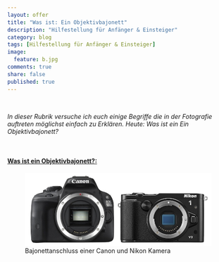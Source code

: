 ```yaml
---
layout: offer
title: "Was ist: Ein Objektivbajonett"
description: "Hilfestellung für Anfänger & Einsteiger"
category: blog
tags: [Hilfestellung für Anfänger & Einsteiger]
image:
  feature: b.jpg
comments: true
share: false
published: true
---
```

 
  


    



*In dieser Rubrik versuche ich euch einige Begriffe die in der Fotografie auftreten möglichst einfach zu Erklären. Heute: Was ist ein Ein Objektivbajonett?* 
 
  


    








#### <a name="fenced-code-block"><u>Was ist ein Objektivbajonett?:</u></a>







<figure>
<img src="/images/b2.jpg"/>
<figcaption>Bajonettanschluss einer Canon und Nikon Kamera</figcaption>
</figure>

